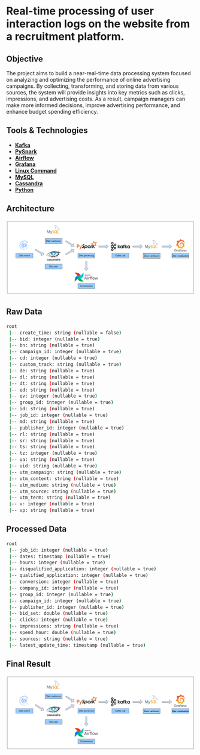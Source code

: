 # Real-time processing of user interaction logs on the website from a recruitment platform.

## Objective

The project aims to build a near-real-time data processing system focused on analyzing and optimizing the performance of online advertising campaigns. By collecting, transforming, and storing data from various sources, the system will provide insights into key metrics such as clicks, impressions, and advertising costs. As a result, campaign managers can make more informed decisions, improve advertising performance, and enhance budget spending efficiency.

## Tools & Technologies

- [**Kafka**](https://kafka.apache.org)
- [**PySpark**](https://spark.apache.org/docs/latest/api/python/index.html)
- [**Airflow**](https://airflow.apache.org)
- [**Grafana**](https://grafana.com/)
- [**Linux Command**]()
- [**MySQL**](https://www.mysql.com/)
- [**Cassandra**](https://cassandra.apache.org/_/index.html)
- [**Python**](https://www.python.org/)

## Architecture

![image atl](https://github.com/tuankhoi25/Near-real-time-data-pipeline/blob/d6054aca249ffaa63b59fbd74f62c0770efec696/architecture.png)

## Raw Data

```sh
root
 |-- create_time: string (nullable = false)
 |-- bid: integer (nullable = true)
 |-- bn: string (nullable = true)
 |-- campaign_id: integer (nullable = true)
 |-- cd: integer (nullable = true)
 |-- custom_track: string (nullable = true)
 |-- de: string (nullable = true)
 |-- dl: string (nullable = true)
 |-- dt: string (nullable = true)
 |-- ed: string (nullable = true)
 |-- ev: integer (nullable = true)
 |-- group_id: integer (nullable = true)
 |-- id: string (nullable = true)
 |-- job_id: integer (nullable = true)
 |-- md: string (nullable = true)
 |-- publisher_id: integer (nullable = true)
 |-- rl: string (nullable = true)
 |-- sr: string (nullable = true)
 |-- ts: string (nullable = true)
 |-- tz: integer (nullable = true)
 |-- ua: string (nullable = true)
 |-- uid: string (nullable = true)
 |-- utm_campaign: string (nullable = true)
 |-- utm_content: string (nullable = true)
 |-- utm_medium: string (nullable = true)
 |-- utm_source: string (nullable = true)
 |-- utm_term: string (nullable = true)
 |-- v: integer (nullable = true)
 |-- vp: string (nullable = true)
 ```

## Processed Data

```sh
root
 |-- job_id: integer (nullable = true)
 |-- dates: timestamp (nullable = true)
 |-- hours: integer (nullable = true)
 |-- disqualified_application: integer (nullable = true)
 |-- qualified_application: integer (nullable = true)
 |-- conversion: integer (nullable = true)
 |-- company_id: integer (nullable = true)
 |-- group_id: integer (nullable = true)
 |-- campaign_id: integer (nullable = true)
 |-- publisher_id: integer (nullable = true)
 |-- bid_set: double (nullable = true)
 |-- clicks: integer (nullable = true)
 |-- impressions: string (nullable = true)
 |-- spend_hour: double (nullable = true)
 |-- sources: string (nullable = true)
 |-- latest_update_time: timestamp (nullable = true)
 ```

## Final Result

![image atl](https://github.com/tuankhoi25/Near-real-time-data-pipeline/blob/0a889563ee1131d49af0dd19da8f7743c8d29e16/architecture.png)
